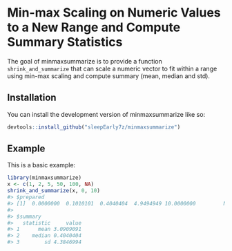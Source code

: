 
<!-- README.md is generated from README.Rmd. Please edit that file -->

# Min-max Scaling on Numeric Values to a New Range and Compute Summary Statistics

<!-- badges: start -->
<!-- badges: end -->

The goal of minmaxsummarize is to provide a function
`shrink_and_summarize` that can scale a numeric vector to fit within a
range using min-max scaling and compute summary (mean, median and std).

## Installation

You can install the development version of minmaxsummarize like so:

``` r
devtools::install_github("sleepEarly7z/minmaxsummarize")
```

## Example

This is a basic example:

``` r
library(minmaxsummarize)
x <- c(1, 2, 5, 50, 100, NA)
shrink_and_summarize(x, 0, 10)
#> $prepared
#> [1]  0.0000000  0.1010101  0.4040404  4.9494949 10.0000000         NA
#> 
#> $summary
#>   statistic     value
#> 1      mean 3.0909091
#> 2    median 0.4040404
#> 3        sd 4.3846994
```
